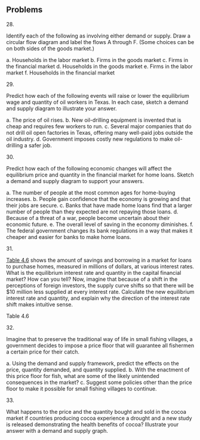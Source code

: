 ## Problems

28\.

Identify each of the following as involving either demand or supply.
Draw a circular flow diagram and label the flows A through F. (Some
choices can be on both sides of the goods market.)

a.  Households in the labor market
b.  Firms in the goods market
c.  Firms in the financial market
d.  Households in the goods market
e.  Firms in the labor market
f.  Households in the financial market

29\.

Predict how each of the following events will raise or lower the
equilibrium wage and quantity of oil workers in Texas. In each case,
sketch a demand and supply diagram to illustrate your answer.

a.  The price of oil rises.
b.  New oil-drilling equipment is invented that is cheap and requires
    few workers to run.
c.  Several major companies that do not drill oil open factories in
    Texas, offering many well-paid jobs outside the oil industry.
d.  Government imposes costly new regulations to make oil-drilling a
    safer job.

30\.

Predict how each of the following economic changes will affect the
equilibrium price and quantity in the financial market for home loans.
Sketch a demand and supply diagram to support your answers.

a.  The number of people at the most common ages for home-buying
    increases.
b.  People gain confidence that the economy is growing and that their
    jobs are secure.
c.  Banks that have made home loans find that a larger number of people
    than they expected are not repaying those loans.
d.  Because of a threat of a war, people become uncertain about their
    economic future.
e.  The overall level of saving in the economy diminishes.
f.  The federal government changes its bank regulations in a way that
    makes it cheaper and easier for banks to make home loans.

31\.

[Table 4.6](#Table_04_06) shows the amount of savings and borrowing in a
market for loans to purchase homes, measured in millions of dollars, at
various interest rates. What is the equilibrium interest rate and
quantity in the capital financial market? How can you tell? Now, imagine
that because of a shift in the perceptions of foreign investors, the
supply curve shifts so that there will be \$10 million less supplied at
every interest rate. Calculate the new equilibrium interest rate and
quantity, and explain why the direction of the interest rate shift makes
intuitive sense.

Table 4.6

32\.

Imagine that to preserve the traditional way of life in small fishing
villages, a government decides to impose a price floor that will
guarantee all fishermen a certain price for their catch.

a.  Using the demand and supply framework, predict the effects on the
    price, quantity demanded, and quantity supplied.
b.  With the enactment of this price floor for fish, what are some of
    the likely unintended consequences in the market?
c.  Suggest some policies other than the price floor to make it possible
    for small fishing villages to continue.

33\.

What happens to the price and the quantity bought and sold in the cocoa
market if countries producing cocoa experience a drought and a new study
is released demonstrating the health benefits of cocoa? Illustrate your
answer with a demand and supply graph.
